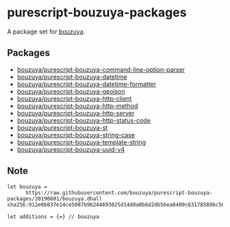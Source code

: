 # purescript-bouzuya-packages

A package set for [bouzuya](https://github.com/bouzuya).

## Packages

- [bouzuya/purescript-bouzuya-command-line-option-parser][]
- [bouzuya/purescript-bouzuya-datetime][]
- [bouzuya/purescript-bouzuya-datetime-formatter][]
- [bouzuya/purescript-bouzuya-geojson][]
- [bouzuya/purescript-bouzuya-http-client][]
- [bouzuya/purescript-bouzuya-http-method][]
- [bouzuya/purescript-bouzuya-http-server][]
- [bouzuya/purescript-bouzuya-http-status-code][]
- [bouzuya/purescript-bouzuya-st][]
- [bouzuya/purescript-bouzuya-string-case][]
- [bouzuya/purescript-bouzuya-template-string][]
- [bouzuya/purescript-bouzuya-uuid-v4][]

## Note

```
let bouzuya =
      https://raw.githubusercontent.com/bouzuya/purescript-bouzuya-packages/20190601/bouzuya.dhall sha256:912e0b837e14ce5087b9b244693025d14d0a0b6d2db56ea0409c63178589bc50

let additions = {=} // bouzuya
```

[bouzuya/purescript-bouzuya-command-line-option-parser]: https://github.com/bouzuya/purescript-bouzuya-command-line-option-parser
[bouzuya/purescript-bouzuya-datetime-formatter]: https://github.com/bouzuya/purescript-bouzuya-datetime-formatter
[bouzuya/purescript-bouzuya-datetime]: https://github.com/bouzuya/purescript-bouzuya-datetime
[bouzuya/purescript-bouzuya-geojson]: https://github.com/bouzuya/purescript-bouzuya-geojson
[bouzuya/purescript-bouzuya-http-client]: https://github.com/bouzuya/purescript-bouzuya-http-client
[bouzuya/purescript-bouzuya-http-method]: https://github.com/bouzuya/purescript-bouzuya-http-method
[bouzuya/purescript-bouzuya-http-server]: https://github.com/bouzuya/purescript-bouzuya-http-server
[bouzuya/purescript-bouzuya-http-status-code]: https://github.com/bouzuya/purescript-bouzuya-http-status-code
[bouzuya/purescript-bouzuya-st]: https://github.com/bouzuya/purescript-bouzuya-st
[bouzuya/purescript-bouzuya-string-case]: https://github.com/bouzuya/purescript-bouzuya-string-case
[bouzuya/purescript-bouzuya-template-string]: https://github.com/bouzuya/purescript-bouzuya-template-string
[bouzuya/purescript-bouzuya-uuid-v4]: https://github.com/bouzuya/purescript-bouzuya-uuid-v4
